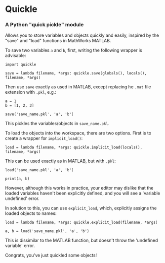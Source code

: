 # Quickle

### A Python "quick pickle" module

Allows you to store variables and objects quickly and easily, inspired by the "save" and "load" functions in MathWorks MATLAB.

To save two variables `a` and `b`, first, writing the following wrapper is advisable:
```
import quickle

save = lambda filename, *args: quickle.save(globals(), locals(), filename, *args)
```

Then use `save` exactly as used in MATLAB, except replacing he `.mat` file extension with `.pkl`, e.g.:
```
a = 1
b = [1, 2, 3]

save('save_name.pkl', 'a', 'b')
```
This pickles the variables/objects in `save_name.pkl`.


To load the objects into the workspace, there are two options. First is to create a wrapper for `implicit_load()`:
```
load = lambda filename, *args: quickle.implicit_load(locals(), filename, *args)
```

This can be used exactly as in MATLAB, but with `.pkl`:
```
load('save_name.pkl', 'a', 'b')

print(a, b)
```
However, although this works in practice, your editor may dislike that the loaded variables haven't been explicitly defined, and you will see a 'variable undefined' error.  

In solution to this, you can use `explicit_load`, which, explicitly assigns the loaded objects to names:
```
load = lambda filename, *args: quickle.explicit_load(filename, *args)

a, b = load('save_name.pkl', 'a', 'b')
```
This is dissimilar to the MATLAB function, but doesn't throw the 'undefined variable' error.

Congrats, you've just quickled some objects!

